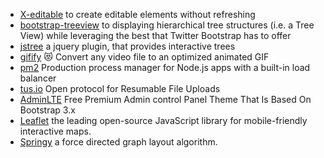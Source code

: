 * [X-editable](http://vitalets.github.io/x-editable/) to create editable elements without refreshing
* [bootstrap-treeview](http://jonmiles.github.io/bootstrap-treeview/) to displaying hierarchical tree structures (i.e. a Tree View) while leveraging the best that Twitter Bootstrap has to offer
* [jstree](https://www.jstree.com/) a jquery plugin, that provides interactive trees
* [gifify](https://github.com/vvo/gifify) 😻 Convert any video file to an optimized animated GIF
* [pm2](http://pm2.io) Production process manager for Node.js apps with a built-in load balancer
* [tus.io](http://tus.io) Open protocol for Resumable File Uploads
* [AdminLTE](https://github.com/almasaeed2010/AdminLTE) Free Premium Admin control Panel Theme That Is Based On Bootstrap 3.x
* [Leaflet](http://leafletjs.com) the leading open-source JavaScript library for mobile-friendly interactive maps.
* [Springy](http://getspringy.com/) a force directed graph layout algorithm.

